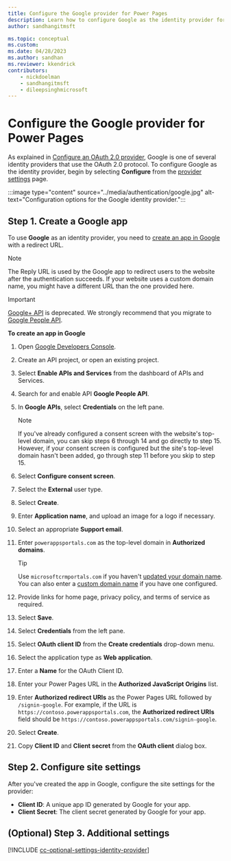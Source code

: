 ```yaml
---
title: Configure the Google provider for Power Pages
description: Learn how to configure Google as the identity provider for Power Pages.
author: sandhangitmsft

ms.topic: conceptual
ms.custom: 
ms.date: 04/28/2023
ms.author: sandhan
ms.reviewer: kkendrick
contributors:
    - nickdoelman
    - sandhangitmsft
    - dileepsinghmicrosoft
---
```


# Configure the Google provider for Power Pages

As explained in [Configure an OAuth 2.0 provider](/power-apps/maker/portals/configure/configure-oauth2-provider), Google is one of several identity providers that use the OAuth 2.0 protocol. To configure Google as the identity provider, begin by selecting **Configure** from the [provider settings](/power-apps/maker/portals/configure/use-simplified-authentication-configuration#add-configure-or-delete-an-identity-provider) page.

:::image type="content" source="../media/authentication/google.jpg" alt-text="Configuration options for the Google identity provider.":::

## Step 1. Create a Google app

To use **Google** as an identity provider, you need to [create an app in Google](https://console.developers.google.com/) with a redirect URL.

> [!NOTE]
> The Reply URL is used by the Google app to redirect users to the website after the authentication succeeds. If your website uses a custom domain name, you might have a different URL than the one provided here.​

> [!IMPORTANT]
> [Google+ API](https://developers.google.com/people/legacy) is deprecated. We strongly recommend that you migrate to [Google People API](https://developers.google.com/people).

**To create an app in Google**

1. Open [Google Developers Console](https://console.developers.google.com/).  
1. Create an API project, or open an existing project.
1. Select **Enable APIs and Services** from the dashboard of APIs and Services.
1. Search for and enable API **Google People API**.
1. In **Google APIs**, select **Credentials** on the left pane.

    > [!NOTE]
    > If you've already configured a consent screen with the website's top-level domain, you can skip steps 6 through 14 and go directly to step 15. However, if your consent screen is configured but the site's top-level domain hasn't been added, go through step 11 before you skip to step 15.

1. Select **Configure consent screen**.
1. Select the **External** user type.
1. Select **Create**.
1. Enter **Application name**, and upload an image for a logo if necessary.
1. Select an appropriate **Support email**.
1. Enter `powerappsportals.com` as the top-level domain in **Authorized domains**. 
    > [!TIP]
    > Use `microsoftcrmportals.com` if you haven't [updated your domain name](/power-apps/maker/portals/admin/update-portal-domain). You can also enter a [custom domain name](/power-apps/maker/portals/admin/add-custom-domain) if you have one configured.
1. Provide links for home page, privacy policy, and terms of service as required. 
1. Select **Save**.
1. Select **Credentials** from the left pane.
1. Select **OAuth client ID** from the **Create credentials** drop-down menu.
1. Select the application type as **Web application**.
1. Enter a **Name** for the OAuth Client ID.
1. Enter your Power Pages URL in the **Authorized JavaScript Origins** list.
1. Enter **Authorized redirect URIs** as the Power Pages URL followed by `/signin-google`. For example, if the URL is `https://contoso.powerappsportals.com`, the **Authorized redirect URIs** field should be `https://contoso.powerappsportals.com/signin-google`.
1. Select **Create**.
1. Copy **Client ID** and **Client secret** from the **OAuth client** dialog box.

## Step 2. Configure site settings

After you've created the app in Google, configure the site settings for the provider:

- **Client ID**: A unique app ID generated by Google for your app.​
- **Client Secret**: The client secret generated by Google for your app.

## (Optional) Step 3. Additional settings

[!INCLUDE [cc-optional-settings-identity-provider](../../includes/cc-optional-settings-identity-provider.md)]
